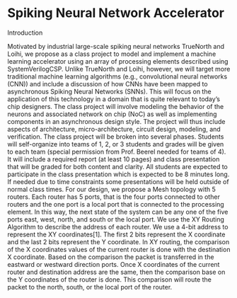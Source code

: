 # Spiking Neural Network Accelerator
Introduction

Motivated by industrial large-scale spiking neural networks TrueNorth and Loihi, we propose as a class project to model and implement a machine learning accelerator using an array of processing elements described using SystemVerilogCSP. Unlike TrueNorth and Loihi, however, we will target more traditional machine learning algorithms (e.g., convolutional neural networks (CNN)) and include a discussion of how CNNs have been mapped to asynchronous Spiking Neural Networks (SNNs). This will focus on the application of this technology in a domain that is quite relevant to today’s chip designers.
The class project will involve modeling the behavior of the neurons and associated network on chip (NoC) as well as implementing components in an asynchronous design style. The project will thus include aspects of architecture, micro-architecture, circuit design, modeling, and verification.
The class project will be broken into several phases. Students will self-organize into teams of 1, 2, or 3 students and grades will be given to each team (special permission from Prof. Beerel needed for teams of 4). It will include a required report (at least 10 pages) and class presentation that will be graded for both content and clarity. All students are expected to participate in the class presentation which is expected to be 8 minutes long. If needed due to time constraints some presentations will be held outside of normal class times.
For our design, we propose a Mesh topology with 5 routers. Each router has 5 ports, that is the four ports connected to other routers and the one port is a local port that is connected to the processing element. In this way, the next state of the system can be any one of the five ports east, west, north, and south or the local port. We use the XY Routing Algorithm to describe the address of each router. We use a 4-bit address to represent the XY coordinates[1]. The first 2 bits represent the X coordinate and the last 2 bits represent the Y coordinate. In XY routing, the comparison of the X coordinates values of the current router is done with the destination X coordinate. Based on the comparison the packet is transferred in the eastward or westward direction ports. Once X coordinates of the current router and destination address are the same, then the comparison base on the Y coordinates of the router is done. This comparison will route the packet to the north, south, or the local port of the router. 
